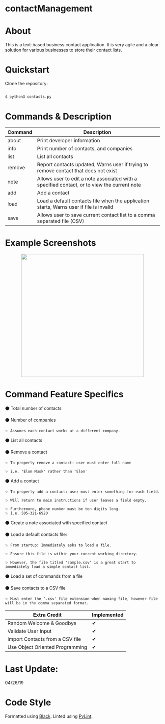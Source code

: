 # contactManagement

# About

This is a text-based business contact application.
It is very agile and a clear solution for various businesses to store their contact lists.

# Quickstart

Clone the repository:

```bash

```

```bash
$ python3 contacts.py
```

# Commands & Description

| Command                | Description |
|------------------------|-------------|
| about | Print developer information |
| info | Print number of contacts, and companies |
| list | List all contacts |
| remove | Report contacts updated, Warns user if trying to remove contact that does not exist |
| note | Allows user to edit a note associated with a specified contact, or to view the current note |
| add | Add a contact |
| load | Load a default contacts file when the application starts, Warns user if file is invalid |
| save | Allows user to save current contact list to a comma separated file (CSV) |

# Example Screenshots

<div align="center">
    <img src="screenshots/welcome_about_info" width="400px"</img>
</div>



# Command Feature Specifics

⚫️ Total number of contacts

⚫️ Number of companies

    ✨ Assumes each contact works at a different company.

⚫️ List all contacts

⚫️ Remove a contact

    ✨ To properly remove a contact: user must enter full name

    ✨ i.e. 'Elon Musk' rather than 'Elon'

⚫️ Add a contact

    ✨ To properly add a contact: user must enter something for each field.

    ✨ Will return to main instructions if user leaves a field empty.

    ✨ Furthermore, phone number must be ten digits long.
    ✨ i.e. 505-321-6920

⚫️ Create a note associated with specified contact

⚫️ Load a default contacts file:

    ✨ From startup: Immediately asks to load a file.

    ✨ Ensure this file is within your current working directory.

    ✨ However, the file titled 'sample.csv' is a great start to immediately load a simple contact list.

⚫️ Load a set of commands from a file

⚫️ Save contacts to a CSV file

    ✨ Must enter the '.csv' file extension when naming file, however file will be in the comma separated format.


| Extra Credit           | Implemented |
|------------------------|-------------|
| Random Welcome & Goodbye |     ✔    |
| Validate User Input | ✔ |
| Import Contacts from a CSV file | ✔ |
| Use Object Oriented Programming | ✔ |

# Last Update:

04/26/19

# Code Style

Formatted using [Black](https://github.com/ambv/black). Linted using [PyLint](https://www.pylint.org/).
